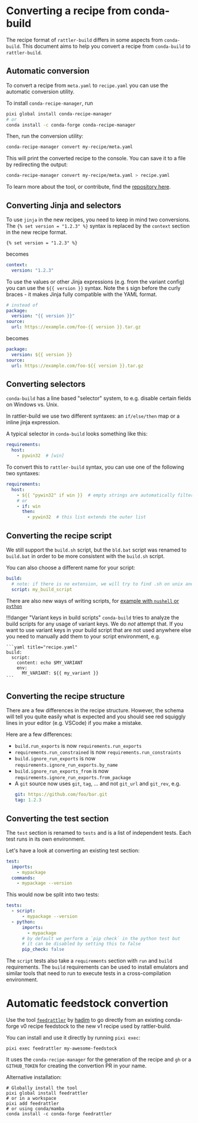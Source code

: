 # Converting a recipe from conda-build

The recipe format of `rattler-build` differs in some aspects from `conda-build`.
This document aims to help you convert a recipe from `conda-build` to
`rattler-build`.

## Automatic conversion

To convert a recipe from `meta.yaml` to `recipe.yaml` you can use the automatic
conversion utility.

To install `conda-recipe-manager`, run

```bash
pixi global install conda-recipe-manager
# or
conda install -c conda-forge conda-recipe-manager
```

Then, run the conversion utility:

```bash
conda-recipe-manager convert my-recipe/meta.yaml
```

This will print the converted recipe to the console. You can save it to a file
by redirecting the output:

```bash
conda-recipe-manager convert my-recipe/meta.yaml > recipe.yaml
```

To learn more about the tool, or contribute, find the [repository
here](https://github.com/conda-incubator/conda-recipe-manager/).

## Converting Jinja and selectors

To use `jinja` in the new recipes, you need to keep in mind two conversions. The
`{% set version = "1.2.3" %}` syntax is replaced by the `context` section in the new
recipe format.

```
{% set version = "1.2.3" %}
```

becomes

```yaml
context:
  version: "1.2.3"
```

To use the values or other Jinja expressions (e.g. from the variant config) you
can use the `${{ version }}` syntax. Note the `$` sign before the curly braces - it
makes Jinja fully compatible with the YAML format.

```yaml title="meta.yaml"
# instead of
package:
  version: "{{ version }}"
source:
  url: https://example.com/foo-{{ version }}.tar.gz
```

becomes

```yaml title="recipe.yaml"
package:
  version: ${{ version }}
source:
  url: https://example.com/foo-${{ version }}.tar.gz
```

## Converting selectors

`conda-build` has a line based "selector" system, to e.g. disable certain fields
on Windows vs. Unix.

In rattler-build we use two different syntaxes: an `if/else/then` map or a
inline jinja expression.

A typical selector in `conda-build` looks something like this:

```yaml title="meta.yaml"
requirements:
  host:
    - pywin32  # [win]
```

To convert this to `rattler-build` syntax, you can use one of the following two
syntaxes:

```yaml title="recipe.yaml"
requirements:
  host:
    - ${{ "pywin32" if win }}  # empty strings are automatically filtered
    # or
    - if: win
      then:
        - pywin32  # this list extends the outer list
```

## Converting the recipe script

We still support the `build.sh` script, but the `bld.bat` script was renamed to `build.bat`
in order to be more consistent with the `build.sh` script.

You can also choose a different name for your script:

```yaml
build:
  # note: if there is no extension, we will try to find .sh on unix and .bat on windows
  script: my_build_script
```

There are also new ways of writing scripts, for [example with `nushell` or `python`](build_script.md)

!!!danger "Variant keys in build scripts"
    `conda-build` tries to analyze the build scripts for any usage of variant keys. We do _not_ attempt that.
    If you want to use variant keys in your build script that are not used anywhere else you need to manually
    add them to your script environment, e.g.

    ```yaml title="recipe.yaml"
    build:
      script:
        content: echo $MY_VARIANT
        env:
          MY_VARIANT: ${{ my_variant }}
    ```

## Converting the recipe structure

There are a few differences in the recipe structure. However, the schema will
tell you quite easily what is expected and you should see red squiggly lines in
your editor (e.g. VSCode) if you make a mistake.

Here are a few differences:

- `build.run_exports` is now `requirements.run_exports`
- `requirements.run_constrained` is now `requirements.run_constraints`
- `build.ignore_run_exports` is now `requirements.ignore_run_exports.by_name`
- `build.ignore_run_exports_from` is now
  `requirements.ignore_run_exports.from_package`
- A `git` source now uses `git`, `tag`, ... and not `git_url` and `git_rev`, e.g.
  ```yaml
  git: https://github.com/foo/bar.git
  tag: 1.2.3
  ```

## Converting the test section

The `test` section is renamed to `tests` and is a list of independent tests.
Each test runs in its own environment.

Let's have a look at converting an existing test section:

```yaml title="meta.yaml"
test:
  imports:
    - mypackage
  commands:
    - mypackage --version
```

This would now be split into two tests:

```yaml title="recipe.yaml"
tests:
  - script:
      - mypackage --version
  - python:
      imports:
        - mypackage
      # by default we perform a `pip check` in the python test but
      # it can be disabled by setting this to false
      pip_check: false
```

The `script` tests also take a `requirements` section with `run` and `build`
requirements. The `build` requirements can be used to install emulators and
similar tools that need to run to execute tests in a cross-compilation
environment.

# Automatic feedstock convertion

Use the tool [`feedrattler`](https://github.com/hadim/feedrattler) by [hadim](https://github.com/hadim) to go directly from an existing conda-forge v0 recipe feedstock to the new v1 recipe used by rattler-build.

You can install and use it directly by running `pixi exec`:
```
pixi exec feedrattler my-awesome-feedstock
```

It uses the `conda-recipe-manager` for the generation of the recipe and `gh` or a `GITHUB_TOKEN` for creating the convertion PR in your name.

Alternative installation:
```
# Globally install the tool
pixi global install feedrattler
# or in a workspace
pixi add feedrattler
# or using conda/mamba
conda install -c conda-forge feedrattler
```
